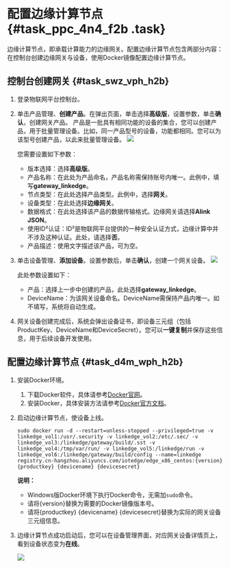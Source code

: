 # 配置边缘计算节点 {#task_ppc_4n4_f2b .task}

边缘计算节点，即承载计算能力的边缘网关。配置边缘计算节点包含两部分内容：在控制台创建边缘网关与设备，使用Docker镜像配置边缘计算节点。

## 控制台创建网关 {#task_swz_vph_h2b}

1.  登录物联网平台控制台。 
2.  单击产品管理、**创建产品**。在弹出页面，单击选择**高级版**，设置参数，单击**确认**，创建网关产品。 产品是一批具有相同功能的设备的集合，您可以创建产品，用于批量管理设备。比如，同一产品型号的设备，功能都相同。您可以为该型号创建产品，以此来批量管理设备。 ![](http://static-aliyun-doc.oss-cn-hangzhou.aliyuncs.com/assets/img/15096/6543_zh-CN.png) 

    您需要设置如下参数：

    -   版本选择：选择**高级版**。
    -   产品名称：在此处为产品命名，产品名称需保持账号内唯一。此例中，填写**gateway\_linkedge**。
    -   节点类型：在此处选择产品类型。此例中，选择**网关**。
    -   设备类型：在此处选择**边缘网关**。
    -   数据格式：在此处选择该产品的数据传输格式。边缘网关请选择**Alink JSON**。
    -   使用ID²认证：ID²是物联网平台提供的一种安全认证方式，边缘计算中并不涉及这种认证。此处，请选择**否**。
    -   产品描述：使用文字描述该产品，可为空。
3.  单击设备管理、**添加设备**。设置参数后，单击**确认**，创建一个网关设备。 ![](http://static-aliyun-doc.oss-cn-hangzhou.aliyuncs.com/assets/img/15096/6544_zh-CN.png) 

    此处参数设置如下：

    -   产品：选择上一步中创建的产品，此处选择**gateway\_linkedge**。
    -   DeviceName：为该网关设备命名。DeviceName需保持产品内唯一。如不填写，系统将自动生成。
4.  网关设备创建完成后，系统会弹出设备证书，即设备三元组（包括ProductKey、DeviceName和DeviceSecret）。您可以**一键复制**并保存这些信息，用于后续设备开发使用。 

## 配置边缘计算节点 {#task_d4m_wph_h2b}

1.  安装Docker环境。 
    1.  下载Docker软件，具体请参考[Docker官网](https://www.docker.com/)。 
    2.  安装Docker，具体安装方法请参考[Docker官方文档](https://docs.docker.com/)。 
2.  启动边缘计算节点，使设备上线。 

    ```
    sudo docker run -d --restart=unless-stopped --privileged=true -v linkedge_vol1:/usr/.security -v linkedge_vol2:/etc/.sec/ -v linkedge_vol3:/linkedge/gateway/build/.sst -v linkedge_vol4:/tmp/var/run/ -v linkedge_vol5:/linkedge/run -v linkedge_vol6:/linkedge/gateway/build/config --name=linkedge registry.cn-hangzhou.aliyuncs.com/iotedge/edge_x86_centos:{version} {productkey} {devicename} {devicesecret}
    ```

    **说明：** 

    -   Windows版Docker环境下执行Docker命令，无需加`sudo`命令。
    -   请将\{version\}替换为需要的Docker镜像版本号。
    -   请将\{productkey\} \{devicename\} \{devicesecret\}替换为实际的网关设备三元组信息。
3.  边缘计算节点成功启动后，您可以在设备管理界面，对应网关设备详情页上，看到设备状态变为**在线**。 

    ![](http://static-aliyun-doc.oss-cn-hangzhou.aliyuncs.com/assets/img/15096/6546_zh-CN.png)


